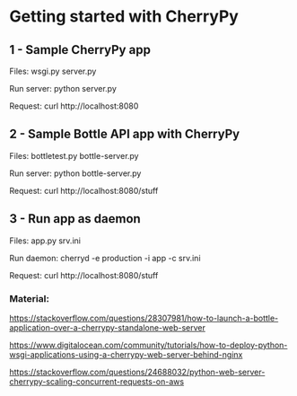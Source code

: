 # Getting started with CherryPy

## 1 - Sample CherryPy app

Files: wsgi.py server.py

Run server: python server.py

Request: curl http://localhost:8080

## 2 - Sample Bottle API app with CherryPy

Files: bottletest.py bottle-server.py

Run server: python bottle-server.py

Request: curl http://localhost:8080/stuff

## 3 - Run app as daemon

Files: app.py srv.ini

Run daemon: cherryd -e production -i app -c srv.ini

Request: curl http://localhost:8080/stuff

### Material:

https://stackoverflow.com/questions/28307981/how-to-launch-a-bottle-application-over-a-cherrypy-standalone-web-server

https://www.digitalocean.com/community/tutorials/how-to-deploy-python-wsgi-applications-using-a-cherrypy-web-server-behind-nginx

https://stackoverflow.com/questions/24688032/python-web-server-cherrypy-scaling-concurrent-requests-on-aws
